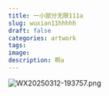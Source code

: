```yaml
---
title: 一小部分无限111a
slug: wuxian11hhhhh
draft: false
categories: artwork
tags:
image:
description: 啊a
---
```

![WX20250312-193757.png](https://img.inkx.cc/WX20250312-193757.png)
